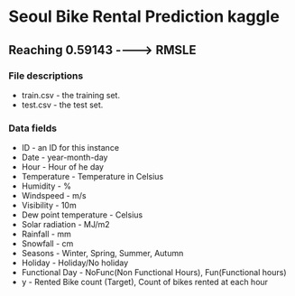 # Seoul Bike Rental Prediction kaggle

## Reaching 0.59143 ----> RMSLE




### File descriptions
* train.csv - the training set.
* test.csv - the test set.

### Data fields
* ID - an ID for this instance
* Date - year-month-day
* Hour - Hour of he day
* Temperature - Temperature in Celsius
* Humidity - %
* Windspeed - m/s
* Visibility - 10m
* Dew point temperature - Celsius
* Solar radiation - MJ/m2
* Rainfall - mm
* Snowfall - cm
* Seasons - Winter, Spring, Summer, Autumn
* Holiday - Holiday/No holiday
* Functional Day - NoFunc(Non Functional Hours), Fun(Functional hours)
* y - Rented Bike count (Target), Count of bikes rented at each hour
